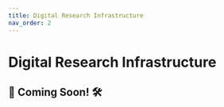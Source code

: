 ```yaml
---
title: Digital Research Infrastructure 
nav_order: 2
---
```


# Digital Research Infrastructure

🚧 Coming Soon! 🛠️
--- 